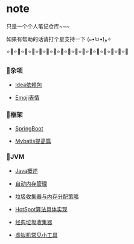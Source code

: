 # note
只是一个个人笔记仓库~~~

如果有帮助的话请打个星支持一下 (๑•̀ㅂ•́)و✧

:star::star2::star::star2::star::star2::star::star2::star::star2::star::star2::star::star2::star::star2::star::star2::star::star2::star::star2::star::star2::star::star2::star::star2::star::star2::star::star2::star::star2:

### :apple:杂项

- [Idea依赖包](./src/依赖包.md)

- [Emoji表情](./src/Emoji表情.md)

### :green_apple:**框架**

- [SpringBoot](./src/SpringBoot.md)

- [Mybatis提高篇](./src/Mybatis提高篇.md)

### :tangerine:**JVM**

- [Java概述](./src/Java概述.md)

- [自动内存管理](./src/自动内存管理.md)
- [垃圾收集器与内存分配策略](./src/垃圾收集器与内存分配策略.md)
- [HotSpot算法具体实现](./src/HotSpot算法具体实现.md)
- [经典垃圾收集器](./src/经典垃圾收集器.md)
- [虚拟机常见小工具](./src/虚拟机性能监控、故障处理工具.md)

